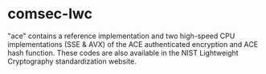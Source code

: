 # comsec-lwc

"ace" contains a reference implementation and two high-speed CPU implementations (SSE & AVX) of the ACE authenticated encryption and ACE hash function. These codes are also available in the NIST Lightweight Cryptography standardization website.
